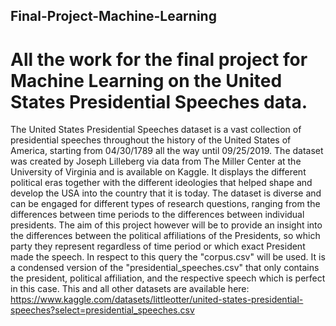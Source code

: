 ## Final-Project-Machine-Learning
# All the work for the final project for Machine Learning on the United States Presidential Speeches data.

The United States Presidential Speeches dataset is a vast collection of presidential speeches throughout the history of the United States of America, starting from 04/30/1789 all the way until 09/25/2019. The dataset was created by Joseph Lilleberg via data from The Miller Center at the University of Virginia and is available on Kaggle. It displays the different political eras together with the different ideologies that helped shape and develop the USA into the country that it is today. 
The dataset is diverse and can be engaged for different types of research questions, ranging from the differences between time periods to the differences between individual presidents. The aim of this project however will be to provide an insight into the differences between the political affiliations of the Presidents, so which party they represent regardless of time period or which exact President made the speech. In respect to this query the "corpus.csv" will be used. It is a condensed version of the "presidential_speeches.csv" that only contains the president, political affiliation, and the respective speech which is perfect in this case. This and all other datasets are available here: https://www.kaggle.com/datasets/littleotter/united-states-presidential-speeches?select=presidential_speeches.csv 
